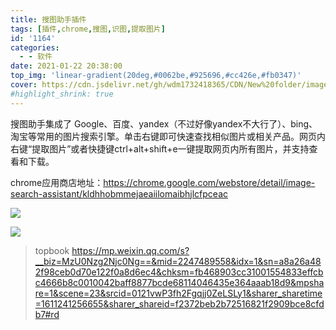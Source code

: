 ```yaml
---
title: 搜图助手插件
tags: [插件,chrome,搜图,识图,提取图片]
id: '1164'
categories:
  - - 软件
date: 2021-01-22 20:38:00
top_img: 'linear-gradient(20deg,#0062be,#925696,#cc426e,#fb0347)'
cover: https://cdn.jsdelivr.net/gh/wdm1732418365/CDN/New%20folder/imagesearchassistant.jpg
#highlight_shrink: true
---
```


搜图助手集成了 Google、百度、yandex（不过好像yandex不大行了）、bing、淘宝等常用的图片搜索引擎。单击右键即可快速查找相似图片或相关产品。网页内右键“提取图片”或者快捷键ctrl+alt+shift+e一键提取网页内所有图片，并支持查看和下载。

chrome应用商店地址：https://chrome.google.com/webstore/detail/image-search-assistant/kldhhobmmejaeaiilomaibhjlcfpceac

![](https://cdn.jsdelivr.net/gh/wdm1732418365/CDN/New%20folder/Snipaste_2021-01-22_20-40-29.webp)

![](https://cdn.jsdelivr.net/gh/wdm1732418365/CDN/New%20folder/Snipaste_2021-01-22_20-44-17.webp)

> topbook https://mp.weixin.qq.com/s?__biz=MzU0Nzg2Njc0Ng==&mid=2247489558&idx=1&sn=a8a26a482f98ceb0d70e122f0a8d6ec4&chksm=fb468903cc31001554833effcbc4666b8c0010042baff8877bcde68114046435e364aaab18d9&mpshare=1&scene=23&srcid=0121vwP3fh2Fgqjj0ZeLSLy1&sharer_sharetime=1611241256655&sharer_shareid=f2372beb2b72516821f2909bce8cfdb7#rd